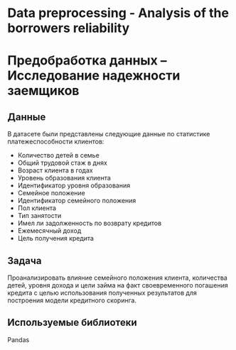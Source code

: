 # Data preprocessing - Analysis of the borrowers reliability
# Предобработка данных – Исследование надежности заемщиков

## Данные

В датасете были представлены следующие данные по статистике платежеспособности клиентов:

- Количество детей в семье
- Общий трудовой стаж в днях
- Возраст клиента в годах
- Уровень образования клиента
- Идентификатор уровня образования
- Семейное положение
- Идентификатор семейного положения
- Пол клиента
- Тип занятости
- Имел ли задолженность по возврату кредитов
- Ежемесячный доход
- Цель получения кредита

## Задача

Проанализировать влияние семейного положения клиента, количества детей, уровня дохода и цели займа на факт своевременного погашения кредита с целью использования полученных результатов для построения модели кредитного скоринга.

## Используемые библиотеки

Pandas
